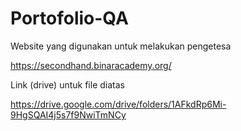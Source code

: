 # Portofolio-QA

Website yang digunakan untuk melakukan pengetesa

https://secondhand.binaracademy.org/

Link (drive) untuk file diatas

https://drive.google.com/drive/folders/1AFkdRp6Mi-9HgSQAI4j5s7f9NwiTmNCy
